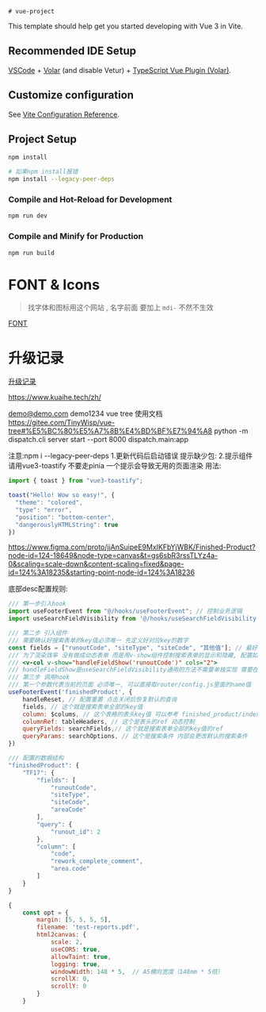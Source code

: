     # vue-project

This template should help get you started developing with Vue 3 in Vite.

## Recommended IDE Setup

[VSCode](https://code.visualstudio.com/) + [Volar](https://marketplace.visualstudio.com/items?itemName=Vue.volar) (and disable Vetur) + [TypeScript Vue Plugin (Volar)](https://marketplace.visualstudio.com/items?itemName=Vue.vscode-typescript-vue-plugin).

## Customize configuration

See [Vite Configuration Reference](https://vitejs.dev/config/).

## Project Setup

```sh
npm install

# 如果npm install报错
npm install --legacy-peer-deps
```

### Compile and Hot-Reload for Development

```sh
npm run dev
```

### Compile and Minify for Production

```sh
npm run build
```




# FONT & Icons
> 找字体和图标用这个网站 ,  名字前面 要加上  `mdi-` 不然不生效

[FONT](https://pictogrammers.com/library/mdi/)


# 升级记录
[升级记录](https://aliyuque.antfin.com/mgxw3i/lp0aar/ymqztva05zzbuz1q?singleDoc)

https://www.kuaihe.tech/zh/

demo@demo.com demo1234
vue tree 使用文档
https://gitee.com/TinyWisp/vue-tree#%E5%BC%80%E5%A7%8B%E4%BD%BF%E7%94%A8
python -m dispatch.cli server start --port 8000 dispatch.main:app

注意:npm i --legacy-peer-deps
1.更新代码后启动错误 提示缺少包: 
2.提示组件请用vue3-toastify 不要走pinia 一个提示会导致无用的页面渲染 用法:
```js
import { toast } from "vue3-toastify";

toast("Hello! Wow so easy!", {
  "theme": "colored",
  "type": "error",
  "position": "bottom-center",
  "dangerouslyHTMLString": true
})

```


https://www.figma.com/proto/jjAnSuipeE9MxIKFbYjWBK/Finished-Product?node-id=124-18649&node-type=canvas&t=gs6sbR3rssTLYz4a-0&scaling=scale-down&content-scaling=fixed&page-id=124%3A18235&starting-point-node-id=124%3A18236

底部desc配置规则:
```js
/// 第一步引入hook
import useFooterEvent from "@/hooks/useFooterEvent"; // 控制业务逻辑
import useSearchFieldVisibility from '@/hooks/useSearchFieldVisibility' // 抽离v-show的判断条件

/// 第二步 引入组件
/// 需要确认好搜索表单的key值必须唯一 先定义好对应key的数字
const fields = ["runoutCode", "siteType", "siteCode", "其他值"]; // 最好用搜索的key值
/// 为了渲染效率 没有做成动态表单 而是用v-show组件控制搜索表单的显示和隐藏, 配置如下:
/// <v-col v-show="handleFieldShow('runoutCode')" cols="2">
/// handleFieldShow是useSearchFieldVisibility通用的方法不需要单独实现 需要在每个能控制的搜索条件添加v-show
/// 第三步 调用hook
/// 第一个参数代表当前的页面 必须唯一, 可以直接取router/config.js里面的name值
useFooterEvent('finishedProduct', {
    handleReset, // 配置重置 点击关闭后恢复默认的查询
    fields, // 这个就是搜索表单全部的key值
    column: $colums, // 这个表格的表头key值 可以参考 finished_product/index.vue
    columnRef: tableHeaders, // 这个是表头的ref 动态控制
    queryFields: searchFields,// 这个就是搜索表单全部的key值的ref
    queryParams: searchOptions, // 这个是搜索条件 内部会更改默认的搜索条件
})

/// 配置的数据结构
"finishedProduct": {
    "TF17": {
        "fields": [
            "runoutCode",
            "siteType",
            "siteCode",
            "areaCode"
        ],
        "query": {
            "runout_id": 2
        },
        "column": [
            "code",
            "rework_complete_comment",
            "area.code"
        ]
    }
}

{
    const opt = {
        margin: [5, 5, 5, 5],
        filename: 'test-reports.pdf',
        html2canvas: {
            scale: 2,
            useCORS: true,
            allowTaint: true,
            logging: true,
            windowWidth: 148 * 5,  // A5横向宽度（148mm * 5倍）
            scrollX: 0,
            scrollY: 0
        }
    }
```
